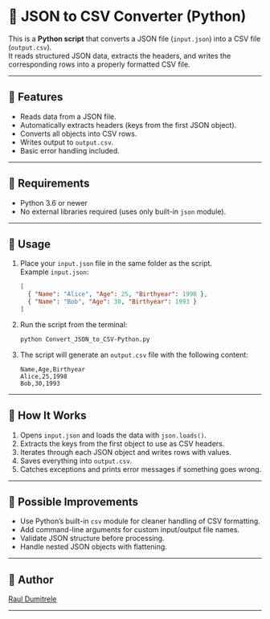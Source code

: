 # 📑 JSON to CSV Converter (Python)

This is a **Python script** that converts a JSON file (`input.json`) into a CSV file (`output.csv`).  
It reads structured JSON data, extracts the headers, and writes the corresponding rows into a properly formatted CSV file.

---

## 🔹 Features

- Reads data from a JSON file.
- Automatically extracts headers (keys from the first JSON object).
- Converts all objects into CSV rows.
- Writes output to `output.csv`.
- Basic error handling included.

---

## 🔹 Requirements

- Python 3.6 or newer
- No external libraries required (uses only built-in `json` module).

---

## 🔹 Usage

1. Place your `input.json` file in the same folder as the script.  
   Example `input.json`:

   ```json
   [
     { "Name": "Alice", "Age": 25, "Birthyear": 1998 },
     { "Name": "Bob", "Age": 30, "Birthyear": 1993 }
   ]
   ```

2. Run the script from the terminal:

   ```bash
   python Convert_JSON_to_CSV-Python.py
   ```

3. The script will generate an `output.csv` file with the following content:
   ```csv
   Name,Age,Birthyear
   Alice,25,1998
   Bob,30,1993
   ```

---

## 🔹 How It Works

1. Opens `input.json` and loads the data with `json.loads()`.
2. Extracts the keys from the first object to use as CSV headers.
3. Iterates through each JSON object and writes rows with values.
4. Saves everything into `output.csv`.
5. Catches exceptions and prints error messages if something goes wrong.

---

## 🔹 Possible Improvements

- Use Python’s built-in `csv` module for cleaner handling of CSV formatting.
- Add command-line arguments for custom input/output file names.
- Validate JSON structure before processing.
- Handle nested JSON objects with flattening.

---

## 🔹 Author

[Raul Dumitrele](https://github.com/Raul-Dumitrele)

---
